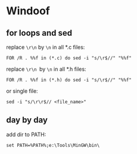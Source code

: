 # Windoof

## for loops and sed
replace `\r\n` by `\n` in all *.c files:
```
FOR /R . %%f in (*.c) do sed -i "s/\r$//" "%%f"
```

replace `\r\n `by `\n` in all *.h files:
```
FOR /R . %%f in (*.h) do sed -i "s/\r$//" "%%f"
```

or single file:
```
sed -i "s/\r\r$// <file_name>"
```


## day by day
add dir to PATH:

```
set PATH=%PATH%;e:\Tools\MinGW\bin\
```